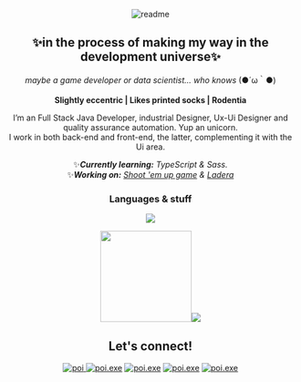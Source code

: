 <p align="center"><img src="https://i.ibb.co/zJd0wPJ/readmetn2.png" alt="readme" border="0"></p>
<h2 align="center">✨in the process of making my way in the development universe✨</h2>
<div align="center">
<i>maybe a game developer or data scientist... who knows </i>(●´ω｀●)<br>
<br>
 <b>Slightly eccentric | Likes printed socks | Rodentia</b>

<p> I’m an Full Stack Java Developer, industrial Designer, Ux-Ui Designer and quality assurance automation. Yup an unicorn.<br>
I work in both back-end and front-end, the latter, complementing it with the Ui area.<br>
  
 ✨<b><i>Currently learning:</b> TypeScript & Sass.</i><br>
 ✨<b><i>Working on:</b> <a href="https://github.com/Poipurin/Shoot-em-up"> Shoot 'em up  game</a> & <a href="https://github.com/Poipurin/Ladera"> Ladera </a> </i><br>
<h3>Languages & stuff</h3>
    <img src="https://github-readme-streak-stats.herokuapp.com?user=Poipurin&theme=tokyonight_duo&hide_border=true"><br>
  
<img src="https://github-readme-stats.vercel.app/api?username=Poipurin&show_icons=true&theme=tokyonight&bg_color=00000000&true&hide_border=true" height="160px"><img src="https://github-readme-stats.vercel.app/api/top-langs/?username=Poipurin&layout=compact&theme=tokyonight&bg_color=00000000&show_icons=true&hide_border=true"> <br>

  
  
  
  <h2>Let's connect!</h2>
<p>
  <a href="https://linkedin.com/in/bpinorojo" rel="nofollow"><img src="https://img.shields.io/badge/linkedin-%230077B5.svg?style=for-the-badge&logo=linkedin&logoColor=white" alt="poi"> <a href="https://www.behance.net/bpinorojo" rel="nofollow"><img src="https://img.shields.io/badge/behance-%230077B5.svg?style=for-the-badge&logo=behance&logoColor=white" alt="poi.exe"></a> <a href="mailto:b.pinorojo@gmail.com" rel="nofollow"><img src="https://img.shields.io/badge/gmail-%230077B5.svg?style=for-the-badge&logo=gmail&logoColor=white" alt="poi.exe"></a> <a href="https://discord.gg/Poi.exe#6375" rel="nofollow"><img src="https://img.shields.io/badge/Discord-%230077B5.svg?style=for-the-badge&logo=discord&logoColor=white" alt="poi.exe"></a> <a href="https://poipurin.itch.io/" rel="nofollow"><img src="https://img.shields.io/badge/itch.io-%230077B5.svg?style=for-the-badge&logo=itch.io&logoColor=white" alt="poi.exe"></a>
</p>
 </div>
 
<!--
**Poipurin/Poipurin** is a ✨ _special_ ✨ repository because its `README.md` (this file) appears on your GitHub profile.

Here are some ideas to get you started:

- 🔭 I’m currently working on ...
- 🌱 I’m currently learning ...
- 👯 I’m looking to collaborate on ...
- 🤔 I’m looking for help with ...
- 💬 Ask me about ...
- 📫 How to reach me: ...
- 😄 Pronouns: ...
- ⚡ Fun fact: ...
-->
